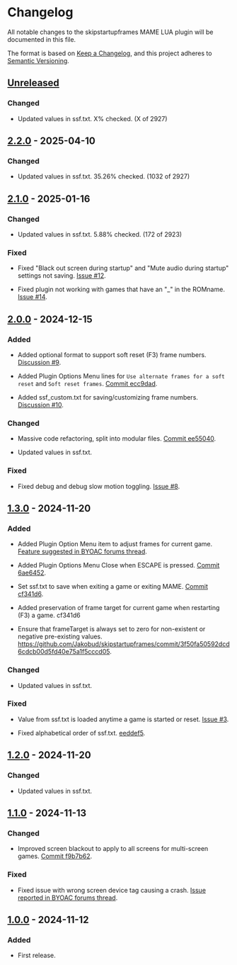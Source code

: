 # Changelog

All notable changes to the skipstartupframes MAME LUA plugin will be documented in this file.

The format is based on [Keep a Changelog](https://keepachangelog.com/en/1.1.0/),
and this project adheres to [Semantic Versioning](https://semver.org/spec/v2.0.0.html).

<!--
Types of changes:
- "Added" for new features.
- "Changed" for changes in existing functionality.
- "Deprecated" for soon-to-be removed features.
- "Removed" for now removed features.
- "Fixed" for any bug fixes.
- "Security" in case of vulnerabilities.
-->
<!--
Link to the single commit that fixed the issue when known.
For entries fixed by several commits and that have a Discussion/Issue/BYOAC thread report, link to that instead?
-->

## [Unreleased]

### Changed

- Updated values in ssf.txt. X% checked. (X of 2927)

## [2.2.0] - 2025-04-10

### Changed

- Updated values in ssf.txt. 35.26% checked. (1032 of 2927)

## [2.1.0] - 2025-01-16

### Changed

- Updated values in ssf.txt. 5.88% checked. (172 of 2923)

### Fixed

- Fixed "Black out screen during startup" and "Mute audio during startup" settings not saving. [Issue #12](https://github.com/Jakobud/skipstartupframes/issues/12).
<!--
Commit #?
-->

- Fixed plugin not working with games that have an "\_" in the ROMname. [Issue #14](https://github.com/Jakobud/skipstartupframes/issues/14).
<!--
Commit #?
-->

## [2.0.0] - 2024-12-15

### Added

- Added optional format to support soft reset (F3) frame numbers. [Discussion #9](https://github.com/Jakobud/skipstartupframes/discussions/9).
<!--
Commit #?
-->

- Added Plugin Options Menu lines for `Use alternate frames for a soft reset` and `Soft reset frames`. [Commit ecc9dad](https://github.com/Jakobud/skipstartupframes/commit/ecc9dad7519e5e0d361639a2ac53495132a9256f).

- Added ssf_custom.txt for saving/customizing frame numbers. [Discussion #10](https://github.com/Jakobud/skipstartupframes/discussions/10).
<!--
Commit #?
-->

### Changed

- Massive code refactoring, split into modular files. [Commit ee55040](https://github.com/Jakobud/skipstartupframes/commit/ee55040c1d171145b83f443fe9993a28982a4c8b).

- Updated values in ssf.txt.

### Fixed

- Fixed debug and debug slow motion toggling. [Issue #8](https://github.com/Jakobud/skipstartupframes/issues/8).
<!--
Commit #?
-->

## [1.3.0] - 2024-11-20

### Added

- Added Plugin Option Menu item to adjust frames for current game. [Feature suggested in BYOAC forums thread](https://forum.arcadecontrols.com/index.php/topic,169017.msg1775271.html#msg1775271).
<!--
Commit #?
-->

- Added Plugin Options Menu Close when ESCAPE is pressed. [Commit 6ae6452](https://github.com/Jakobud/skipstartupframes/commit/6ae64521b8bd34ad3834f533f587e6e179360c81).

- Set ssf.txt to save when exiting a game or exiting MAME. [Commit cf341d6](https://github.com/Jakobud/skipstartupframes/commit/cf341d6dce55d833542c802e82656a85e83431bb).

- Added preservation of frame target for current game when restarting (F3) a game. cf341d6

- Ensure that frameTarget is always set to zero for non-existent or negative pre-existing values. https://github.com/Jakobud/skipstartupframes/commit/3f50fa50592dcd6cdcb00d5fd40e75a1f5cccd05.

### Changed

- Updated values in ssf.txt.

### Fixed

- Value from ssf.txt is loaded anytime a game is started or reset. [Issue #3](https://github.com/Jakobud/skipstartupframes/issues/3).
<!--
Commit #?
-->

- Fixed alphabetical order of ssf.txt. [eeddef5](https://github.com/Jakobud/skipstartupframes/commit/eeddef510d2664427369df1a45b7e51db524395f).

## [1.2.0] - 2024-11-20

### Changed

- Updated values in ssf.txt.

## [1.1.0] - 2024-11-13

### Changed

- Improved screen blackout to apply to all screens for multi-screen games. [Commit f9b7b62](https://github.com/Jakobud/skipstartupframes/commit/f9b7b623d5883190c5487305bd0ccb10a0d4dbe2).
<!--
Combine with next entry?  Both were fixed with same commit #.
-->

### Fixed

- Fixed issue with wrong screen device tag causing a crash. [Issue reported in BYOAC forums thread](https://forum.arcadecontrols.com/index.php/topic,169017.msg1775223.html#msg1775223).
<!--
Combine with previous entry?  Both were fixed with same commit #.
-->

## [1.0.0] - 2024-11-12

### Added

- First release.

[unreleased]: https://github.com/Jakobud/skipstartupframes/compare/v2.2.0...develop
[2.2.0]: https://github.com/Jakobud/skipstartupframes/releases/tag/v2.2.0
[2.1.0]: https://github.com/Jakobud/skipstartupframes/releases/tag/v2.1.0
[2.0.0]: https://github.com/Jakobud/skipstartupframes/releases/tag/v2.0.0
[1.3.0]: https://github.com/Jakobud/skipstartupframes/releases/tag/v1.3.0
[1.2.0]: https://github.com/Jakobud/skipstartupframes/releases/tag/v1.2.0
[1.1.0]: https://github.com/Jakobud/skipstartupframes/releases/tag/v1.1.0
[1.0.0]: https://github.com/Jakobud/skipstartupframes/releases/tag/v1.0.0
